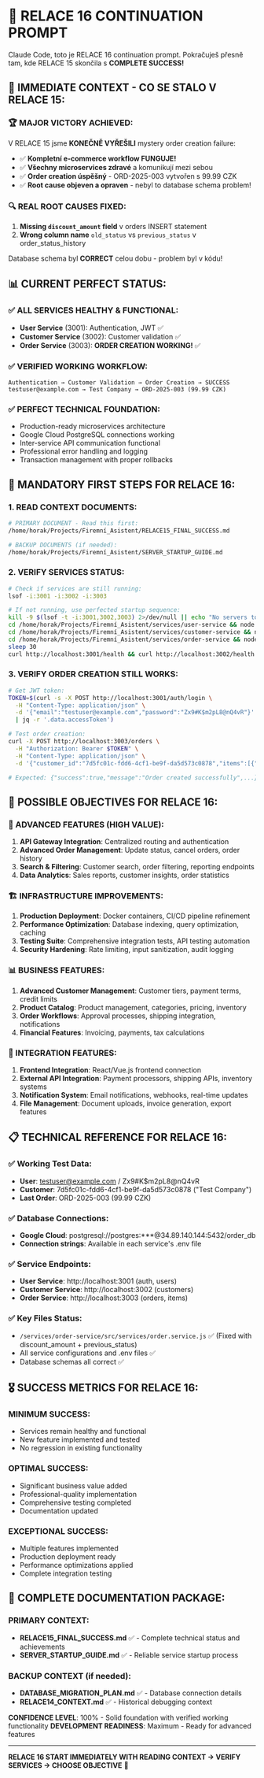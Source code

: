 # 🎯 RELACE 16 CONTINUATION PROMPT

Claude Code, toto je RELACE 16 continuation prompt. Pokračuješ přesně tam, kde RELACE 15 skončila s **COMPLETE SUCCESS!**

## 🚀 IMMEDIATE CONTEXT - CO SE STALO V RELACE 15:

### 🏆 MAJOR VICTORY ACHIEVED:

V RELACE 15 jsme **KONEČNĚ VYŘEŠILI** mystery order creation failure:
- ✅ **Kompletní e-commerce workflow FUNGUJE!**
- ✅ **Všechny microservices zdravé** a komunikují mezi sebou
- ✅ **Order creation úspěšný** - ORD-2025-003 vytvořen s 99.99 CZK
- ✅ **Root cause objeven a opraven** - nebyl to database schema problem!

### 🔍 REAL ROOT CAUSES FIXED:

1. **Missing `discount_amount` field** v orders INSERT statement
2. **Wrong column name** `old_status` vs `previous_status` v order_status_history

Database schema byl **CORRECT** celou dobu - problem byl v kódu!

## 📊 CURRENT PERFECT STATUS:

### ✅ ALL SERVICES HEALTHY & FUNCTIONAL:
- **User Service** (3001): Authentication, JWT ✅
- **Customer Service** (3002): Customer validation ✅  
- **Order Service** (3003): **ORDER CREATION WORKING!** ✅

### ✅ VERIFIED WORKING WORKFLOW:
```
Authentication → Customer Validation → Order Creation → SUCCESS
testuser@example.com → Test Company → ORD-2025-003 (99.99 CZK)
```

### ✅ PERFECT TECHNICAL FOUNDATION:
- Production-ready microservices architecture
- Google Cloud PostgreSQL connections working
- Inter-service API communication functional
- Professional error handling and logging
- Transaction management with proper rollbacks

## 🔄 MANDATORY FIRST STEPS FOR RELACE 16:

### 1. READ CONTEXT DOCUMENTS:
```bash
# PRIMARY DOCUMENT - Read this first:
/home/horak/Projects/Firemní_Asistent/RELACE15_FINAL_SUCCESS.md

# BACKUP DOCUMENTS (if needed):
/home/horak/Projects/Firemní_Asistent/SERVER_STARTUP_GUIDE.md
```

### 2. VERIFY SERVICES STATUS:
```bash
# Check if services are still running:
lsof -i:3001 -i:3002 -i:3003

# If not running, use perfected startup sequence:
kill -9 $(lsof -t -i:3001,3002,3003) 2>/dev/null || echo "No servers to kill"
cd /home/horak/Projects/Firemní_Asistent/services/user-service && node src/app.js &
cd /home/horak/Projects/Firemní_Asistent/services/customer-service && node src/app.js &  
cd /home/horak/Projects/Firemní_Asistent/services/order-service && node src/app.js &
sleep 30
curl http://localhost:3001/health && curl http://localhost:3002/health && curl http://localhost:3003/health
```

### 3. VERIFY ORDER CREATION STILL WORKS:
```bash
# Get JWT token:
TOKEN=$(curl -s -X POST http://localhost:3001/auth/login \
  -H "Content-Type: application/json" \
  -d '{"email":"testuser@example.com","password":"Zx9#K$m2pL8@nQ4vR"}' \
  | jq -r '.data.accessToken')

# Test order creation:
curl -X POST http://localhost:3003/orders \
  -H "Authorization: Bearer $TOKEN" \
  -H "Content-Type: application/json" \
  -d '{"customer_id":"7d5fc01c-fdd6-4cf1-be9f-da5d573c0878","items":[{"product_name":"RELACE 16 VERIFICATION","quantity":1,"unit_price":150.00}]}'

# Expected: {"success":true,"message":"Order created successfully",...}
```

## 🎯 POSSIBLE OBJECTIVES FOR RELACE 16:

### 🚀 ADVANCED FEATURES (HIGH VALUE):
1. **API Gateway Integration**: Centralized routing and authentication
2. **Advanced Order Management**: Update status, cancel orders, order history
3. **Search & Filtering**: Customer search, order filtering, reporting endpoints
4. **Data Analytics**: Sales reports, customer insights, order statistics

### 🏗️ INFRASTRUCTURE IMPROVEMENTS:
1. **Production Deployment**: Docker containers, CI/CD pipeline refinement
2. **Performance Optimization**: Database indexing, query optimization, caching
3. **Testing Suite**: Comprehensive integration tests, API testing automation
4. **Security Hardening**: Rate limiting, input sanitization, audit logging

### 📊 BUSINESS FEATURES:
1. **Advanced Customer Management**: Customer tiers, payment terms, credit limits
2. **Product Catalog**: Product management, categories, pricing, inventory
3. **Order Workflows**: Approval processes, shipping integration, notifications
4. **Financial Features**: Invoicing, payments, tax calculations

### 🎨 INTEGRATION FEATURES:
1. **Frontend Integration**: React/Vue.js frontend connection
2. **External API Integration**: Payment processors, shipping APIs, inventory systems
3. **Notification System**: Email notifications, webhooks, real-time updates
4. **File Management**: Document uploads, invoice generation, export features

## 📋 TECHNICAL REFERENCE FOR RELACE 16:

### ✅ Working Test Data:
- **User**: testuser@example.com / Zx9#K$m2pL8@nQ4vR  
- **Customer**: 7d5fc01c-fdd6-4cf1-be9f-da5d573c0878 ("Test Company")
- **Last Order**: ORD-2025-003 (99.99 CZK)

### ✅ Database Connections:
- **Google Cloud**: postgresql://postgres:***@34.89.140.144:5432/order_db
- **Connection strings**: Available in each service's .env file

### ✅ Service Endpoints:
- **User Service**: http://localhost:3001 (auth, users)
- **Customer Service**: http://localhost:3002 (customers)  
- **Order Service**: http://localhost:3003 (orders, items)

### ✅ Key Files Status:
- `/services/order-service/src/services/order.service.js` ✅ (Fixed with discount_amount + previous_status)
- All service configurations and .env files ✅
- Database schemas all correct ✅

## 🎖️ SUCCESS METRICS FOR RELACE 16:

### MINIMUM SUCCESS:
- Services remain healthy and functional
- New feature implemented and tested
- No regression in existing functionality

### OPTIMAL SUCCESS:  
- Significant business value added
- Professional-quality implementation
- Comprehensive testing completed
- Documentation updated

### EXCEPTIONAL SUCCESS:
- Multiple features implemented
- Production deployment ready
- Performance optimizations applied
- Complete integration testing

## 🔗 COMPLETE DOCUMENTATION PACKAGE:

### PRIMARY CONTEXT:
- **RELACE15_FINAL_SUCCESS.md** ✅ - Complete technical status and achievements
- **SERVER_STARTUP_GUIDE.md** ✅ - Reliable service startup process

### BACKUP CONTEXT (if needed):
- **DATABASE_MIGRATION_PLAN.md** ✅ - Database connection details
- **RELACE14_CONTEXT.md** ✅ - Historical debugging context

**CONFIDENCE LEVEL**: 100% - Solid foundation with verified working functionality
**DEVELOPMENT READINESS**: Maximum - Ready for advanced features

---

**RELACE 16 START IMMEDIATELY WITH READING CONTEXT → VERIFY SERVICES → CHOOSE OBJECTIVE** 🚀